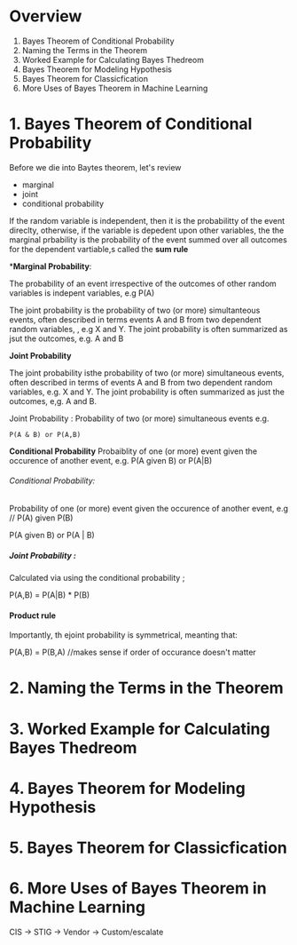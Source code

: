 # Overview 

1. Bayes Theorem of Conditional Probability
2. Naming the Terms in the Theorem
3. Worked Example for Calculating Bayes Thedreom 
4. Bayes Theorem for Modeling Hypothesis
5. Bayes Theorem for Classicfication
6. More Uses of Bayes Theorem in Machine Learning



# 1. Bayes Theorem of Conditional Probability

Before we die into Baytes theorem, let's review 
- marginal
- joint
- conditional probability


If the random variable is independent, then it is the 
probabilitty of the event direclty, otherwise, if the 
variable is depedent upon other variables, the the marginal prbability
is the probability of the event summed over all
outcomes for the dependent vartiable,s called the  **sum rule**


***Marginal Probability**:

The probability of an event
irrespective of the outcomes of other random 
variables is indepent variables, e.g P(A)


The joint probability is the probability of two (or more)
simultanteous events, often described in terms events
A and B from two dependent random variables, ,
e.g X and Y.  The joint probability is often
summarized as jsut the outcomes, e.g. A and B 


****Joint Probability****

The joint probability isthe probability of two (or more) simultaneous
events, often described in terms of
events A and B from two dependent random variables,
e.g. X and Y. The joint probability is often summarized
as just the outcomes, e,g.  A and B.


Joint Probability :
	Probability of two (or more) simultaneous events 
	e.g. 

	P(A & B) or P(A,B)


 ****Conditional Probability****
Probaiblity of one (or more) event given the 
occurence of another event, e.g. 
P(A given B) or P(A|B)


###### Conditional Probability:
Probability of one (or more) event
given the occurence of another event, e.g
// P(A) given P(B)

P(A given B) or P(A | B)


##### Joint Probability : 
Calculated via using the conditional probability ;

P(A,B) = P(A|B) * P(B)


#### Product rule
Importantly, th ejoint 
probability is symmetrical, meanting that:

P(A,B) = P(B,A)  //makes sense if order of occurance doesn't matter





# 2. Naming the Terms in the Theorem
# 3. Worked Example for Calculating Bayes Thedreom 
# 4. Bayes Theorem for Modeling Hypothesis
# 5. Bayes Theorem for Classicfication
# 6. More Uses of Bayes Theorem in Machine Learning



CIS -> STIG -> Vendor -> Custom/escalate